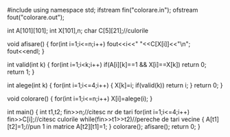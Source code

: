 #include <fstream>
using namespace std;
ifstream fin("colorare.in");
ofstream fout("colorare.out");

int A[101][101];
int X[101],n;
char C[5][21];//culorile

void afisare()
{
    for(int i=1;i<=n;i++)
        fout<<i<<" "<<C[X[i]]<<"\n";
    fout<<endl;
}

int valid(int k)
{
    for(int i=1;i<k;i++)
        if(A[i][k]==1 && X[i]==X[k]) return 0;
    return 1;
}

int alege(int k)
{
    for(int i=1;i<=4;i++)
        {
            X[k]=i;
            if(valid(k)) return i;
        }
    return 0;
}

void colorare()
{
    for(int i=1;i<=n;i++)
        X[i]=alege(i);
}

int main()
{
    int t1,t2;
    fin>>n;//citesc nr de tari
    for(int i=1;i<=4;i++)
        fin>>C[i];//citesc culorile
    while(fin>>t1>>t2)//pereche de tari vecine
    {
        A[t1][t2]=1;//pun 1 in matrice
        A[t2][t1]=1;
    }
    colorare();
    afisare();
    return 0;
    }
